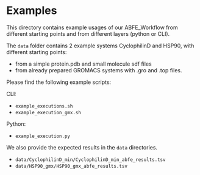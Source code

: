 Examples
=========

This directory contains example usages of our ABFE_Workflow from different starting points and from different layers (python or CLI).

The `data` folder contains 2 example systems CyclophilinD and HSP90, with different starting points: 
- from a simple protein.pdb and small molecule sdf files
- from already prepared GROMACS systems with .gro and .top files.


Please find the following example scripts:

CLI:
- `example_executions.sh`
- `example_execution_gmx.sh`

Python:
- `example_execution.py`

  
We also provide the expected results in the `data` directories.
- `data/CyclophilinD_min/CyclophilinD_min_abfe_results.tsv`
- `data/HSP90_gmx/HSP90_gmx_abfe_results.tsv`
